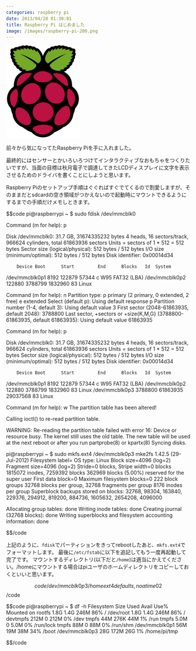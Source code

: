 ```yaml
---
categories: raspberry pi
date: 2013/04/28 01:30:01
title: Raspberry Pi はじめました
image: /images/raspberry-pi-200.png
---
```


![raspberry](/images/raspberry-pi-200.png)


前々から気になってたRaspberry Piを手に入れました。

最終的にはセンサーとかいろいろつけてインタラクティブなおもちゃをつくりたいですが、当面の目標は秋月電子で調達してきたLCDディスプレイに文字を表示させるためのドライバを書くことにしようと思います。


Raspberry Piのセットアップ手順はぐぐればすぐでてくるので割愛しますが、そのままだとsdcardの空き領域がつかえないので起動時にマウントできるようにするまでの手順だけメモしときます。


$$code
pi@raspberrypi ~ $ sudo fdisk /dev/mmcblk0

Command (m for help): p

Disk /dev/mmcblk0: 31.7 GB, 31674335232 bytes
4 heads, 16 sectors/track, 966624 cylinders, total 61863936 sectors
Units = sectors of 1 * 512 = 512 bytes
Sector size (logical/physical): 512 bytes / 512 bytes
I/O size (minimum/optimal): 512 bytes / 512 bytes
Disk identifier: 0x00014d34

        Device Boot      Start         End      Blocks   Id  System
/dev/mmcblk0p1            8192      122879       57344    c  W95 FAT32 (LBA)
/dev/mmcblk0p2          122880     3788799     1832960   83  Linux

Command (m for help): n
Partition type:
   p   primary (2 primary, 0 extended, 2 free)
   e   extended
Select (default p):
Using default response p
Partition number (1-4, default 3):
Using default value 3
First sector (2048-61863935, default 2048): 3788800
Last sector, +sectors or +size{K,M,G} (3788800-61863935, default 61863935):
Using default value 61863935

Command (m for help): p

Disk /dev/mmcblk0: 31.7 GB, 31674335232 bytes
4 heads, 16 sectors/track, 966624 cylinders, total 61863936 sectors
Units = sectors of 1 * 512 = 512 bytes
Sector size (logical/physical): 512 bytes / 512 bytes
I/O size (minimum/optimal): 512 bytes / 512 bytes
Disk identifier: 0x00014d34

        Device Boot      Start         End      Blocks   Id  System
/dev/mmcblk0p1            8192      122879       57344    c  W95 FAT32 (LBA)
/dev/mmcblk0p2          122880     3788799     1832960   83  Linux
/dev/mmcblk0p3         3788800    61863935    29037568   83  Linux

Command (m for help): w
The partition table has been altered!

Calling ioctl() to re-read partition table.

WARNING: Re-reading the partition table failed with error 16: Device or resource busy.
The kernel still uses the old table. The new table will be used at
the next reboot or after you run partprobe(8) or kpartx(8)
Syncing disks.

pi@raspberrypi ~ $ sudo mkfs.ext4 /dev/mmcblk0p3
mke2fs 1.42.5 (29-Jul-2012)
Filesystem label=
OS type: Linux
Block size=4096 (log=2)
Fragment size=4096 (log=2)
Stride=0 blocks, Stripe width=0 blocks
1815072 inodes, 7259392 blocks
362969 blocks (5.00%) reserved for the super user
First data block=0
Maximum filesystem blocks=0
222 block groups
32768 blocks per group, 32768 fragments per group
8176 inodes per group
Superblock backups stored on blocks:
        32768, 98304, 163840, 229376, 294912, 819200, 884736, 1605632, 2654208,
        4096000

Allocating group tables: done
Writing inode tables: done
Creating journal (32768 blocks):
done
Writing superblocks and filesystem accounting information: done


$$/code

上記のように、`fdisk`でパーティションをきってrebootしたあと、`mkfs.ext4`でフォーマットします。
最後に`/etc/fstab`に以下を追記してもう一度再起動して完了です。 マウントするディレクトリ(以下だと`/home`)は適当にかえてください。/homeにマウントする場合はpiユーザのホームディレクトリをコピーしておくといいと思います。

$$code
/dev/mmcblk0p3 /home            ext4    defaults,noatime  0       2
$$/code


$$code
pi@raspberrypi ~ $ df -h
Filesystem      Size  Used Avail Use% Mounted on
rootfs          1.8G  1.4G  246M  86% /
/dev/root       1.8G  1.4G  246M  86% /
devtmpfs        212M     0  212M   0% /dev
tmpfs            44M  276K   44M   1% /run
tmpfs           5.0M     0  5.0M   0% /run/lock
tmpfs            88M     0   88M   0% /run/shm
/dev/mmcblk0p1   56M   19M   38M  34% /boot
/dev/mmcblk0p3   28G  172M   26G   1% /home/pi/tmp

$$/code

